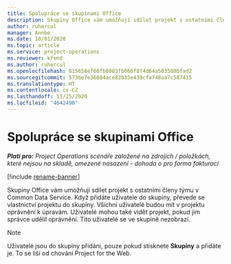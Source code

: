 ```yaml
---
title: Spolupráce se skupinami Office
description: Skupiny Office vám umožňují sdílet projekt s ostatními členy týmu v rámci Common Data Service.
author: ruhercul
manager: Annbe
ms.date: 10/01/2020
ms.topic: article
ms.service: project-operations
ms.reviewer: kfend
ms.author: ruhercul
ms.openlocfilehash: 815658ef66fb8083fb066f8f4d64a503580bfad2
ms.sourcegitcommit: 573be7e36604ace82b35e439cfa748aa7c587415
ms.translationtype: HT
ms.contentlocale: cs-CZ
ms.lasthandoff: 11/25/2020
ms.locfileid: "4642490"
---
```

# <a name="collaboration-with-office-groups"></a>Spolupráce se skupinami Office

_**Platí pro:** Project Operations scénáře založené na zdrojích / položkách, které nejsou na skladě, omezené nasazení - dohoda o pro forma fakturaci_

[!include [rename-banner](~/includes/cc-data-platform-banner.md)]

Skupiny Office vám umožňují sdílet projekt s ostatními členy týmu v Common Data Service. Když přidáte uživatele do skupiny, převede se vlastnictví projektu do skupiny. Všichni uživatelé budou mít v projektu oprávnění k úpravám. Uživatelé mohou také vidět projekt, pokud jim správce udělil oprávnění. Tito uživatelé se ve skupině nezobrazí.

> [!NOTE] 
> Uživatelé jsou do skupiny přidáni, pouze pokud stisknete **Skupiny** a přidáte je. To se liší od chování Project for the Web. 

